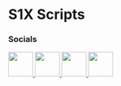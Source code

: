 # S1X Scripts

### Socials

<a href="https://twitter.com/DoktorSAS"> <img src="https://i.imgur.com/rcPkXtU.png" width="50" high = "50"/> <a href="https://www.twitch.tv/doktorsas"> <img src="https://i.imgur.com/xAANm7S.png" width="50" high = "50"/> </a><a href="https://twitter.com/DoktorSAS"> <img src="https://i.imgur.com/XlctxvH.png" width="50" high = "50"/> </a><img src="https://i.imgur.com/xzVHhFY.png" width="50" high = "50"/> </a><a href="https://www.youtube.com/channel/UCfMGaICm89h7g-54iBTFA4w">



